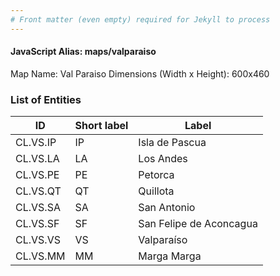 ```yaml
---
# Front matter (even empty) required for Jekyll to process
---
```


#### JavaScript Alias: maps/valparaiso

Map Name: Val Paraiso
Dimensions (Width x Height): 600x460

### List of Entities

ID | Short label | Label
---|---|---|
CL.VS.IP|IP|Isla de Pascua
CL.VS.LA|LA|Los Andes
CL.VS.PE|PE|Petorca
CL.VS.QT|QT|Quillota
CL.VS.SA|SA|San Antonio
CL.VS.SF|SF|San Felipe de Aconcagua
CL.VS.VS|VS|Valparaíso
CL.VS.MM|MM|Marga Marga
